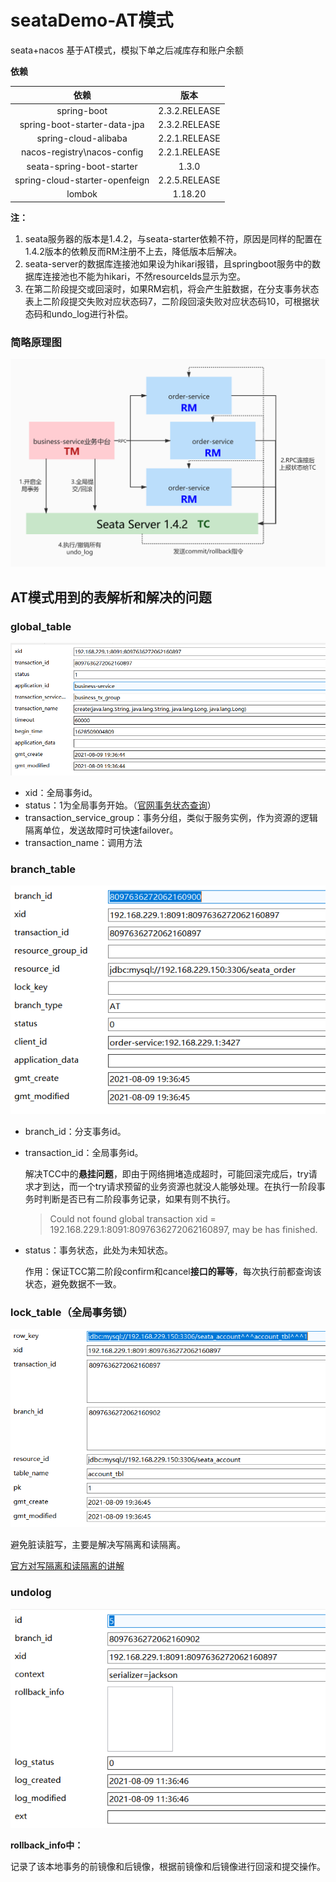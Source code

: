 # seataDemo-AT模式
seata+nacos 基于AT模式，模拟下单之后减库存和账户余额

**依赖**


|              依赖              |     版本      |
| :----------------------------: | :-----------: |
|          spring-boot           | 2.3.2.RELEASE |
|  spring-boot-starter-data-jpa  | 2.3.2.RELEASE |
|      spring-cloud-alibaba      | 2.2.1.RELEASE |
|  nacos-registry\nacos-config   | 2.2.1.RELEASE |
|   seata-spring-boot-starter    |     1.3.0     |
| spring-cloud-starter-openfeign | 2.2.5.RELEASE |
|             lombok             |    1.18.20    |

**注：**
1. seata服务器的版本是1.4.2，与seata-starter依赖不符，原因是同样的配置在1.4.2版本的依赖反而RM注册不上去，降低版本后解决。
2. seata-server的数据库连接池如果设为hikari报错，且springboot服务中的数据库连接池也不能为hikari，不然resourceIds显示为空。
3. 在第二阶段提交或回滚时，如果RM宕机，将会产生脏数据，在分支事务状态表上二阶段提交失败对应状态码7，二阶段回滚失败对应状态码10，可根据状态码和undo_log进行补偿。
### 简略原理图
![image-20210809184407445](https://github.com/qnnn/seataDemo/blob/main/photo/%E5%8E%9F%E7%90%86%E5%9B%BE.png?raw=true)


## AT模式用到的表解析和解决的问题
### global_table

![image-20210809193810933](https://github.com/qnnn/seataDemo/blob/main/photo/global_table.png?raw=true)

+ xid：全局事务id。
+ status：1为全局事务开始。（[官网事务状态查询](http://seata.io/zh-cn/docs/user/appendix/global-transaction-status.html)）
+ transaction_service_group：事务分组，类似于服务实例，作为资源的逻辑隔离单位，发送故障时可快速failover。
+ transaction_name：调用方法



### branch_table

![image-20210809193829781](https://github.com/qnnn/seataDemo/blob/main/photo/branch_table.png?raw=true)

+ branch_id：分支事务id。

+ transaction_id：全局事务id。

  解决TCC中的**悬挂问题**，即由于网络拥堵造成超时，可能回滚完成后，try请求才到达，而一个try请求预留的业务资源也就没人能够处理。在执行一阶段事务时判断是否已有二阶段事务记录，如果有则不执行。

  > Could not found global transaction xid = 192.168.229.1:8091:8097636272062160897, may be has finished.

+ status：事务状态，此处为未知状态。

  作用：保证TCC第二阶段confirm和cancel**接口的幂等**，每次执行前都查询该状态，避免数据不一致。



### lock_table（全局事务锁）

![image-20210809193843600](https://github.com/qnnn/seataDemo/blob/main/photo/lock_table.png?raw=true)

避免脏读脏写，主要是解决写隔离和读隔离。

[官方对写隔离和读隔离的讲解](http://seata.io/zh-cn/docs/overview/what-is-seata.html)





### undolog

![image-20210809193909218](https://github.com/qnnn/seataDemo/blob/main/photo/undo_log.png?raw=true)

**rollback_info中：**

记录了该本地事务的前镜像和后镜像，根据前镜像和后镜像进行回滚和提交操作。
